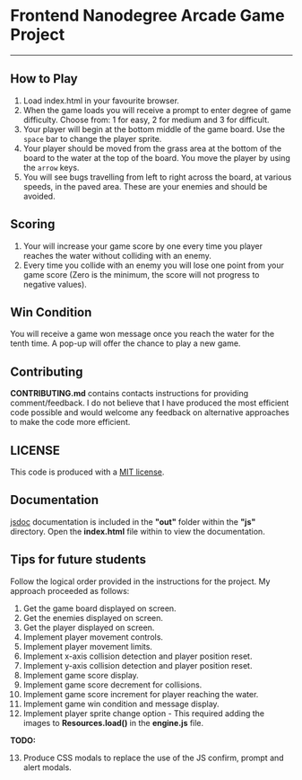 # Frontend Nanodegree Arcade Game Project
---

## How to Play
1. Load index.html in your favourite browser.
2. When the game loads you will receive a prompt to enter degree of game difficulty. Choose from: 1 for easy, 2 for medium and 3 for difficult.
3. Your player will begin at the bottom middle of the game board. Use the `space` bar to change the player sprite.
4. Your player should be moved from the grass area at the bottom of the board to the water at the top of the board. You move the player by using the `arrow` keys.
5. You will see bugs travelling from left to right across the board, at various speeds, in the paved area. These are your enemies and should be avoided.

## Scoring
1. Your will increase your game score by one every time you player reaches the water without colliding with an enemy.
2. Every time you collide with an enemy you will lose one point from your game score (Zero is the minimum, the score will not progress to negative values).

## Win Condition
You will receive a game won message once you reach the water for the tenth time. A pop-up will offer the chance to play a new game.

## Contributing
**CONTRIBUTING.md** contains contacts instructions for providing comment/feedback. I do not believe that I have produced the most efficient code possible and would welcome any feedback on alternative approaches to make the code more efficient.

## LICENSE
This code is produced with a [MIT license](https://opensource.org/licenses/MIT).

## Documentation
[jsdoc](http://usejsdoc.org/) documentation is included in the **"out"** folder within the **"js"** directory. Open the **index.html** file within to view the documentation.

## Tips for future students
Follow the logical order provided in the instructions for the project. My approach proceeded as follows:
1. Get the game board displayed on screen.
2. Get the enemies displayed on screen.
3. Get the player displayed on screen.
4. Implement player movement controls.
5. Implement player movement limits.
6. Implement x-axis collision detection and player position reset.
7. Implement y-axis collision detection and player position reset.
8. Implement game score display.
9. Implement game score decrement for collisions.
10. Implement game score increment for player reaching the water.
11. Implement game win condition and message display.
12. Implement player sprite change option - This required adding the images to **Resources.load()** in the **engine.js** file.

**TODO:**

13. Produce CSS modals to replace the use of the JS confirm, prompt and alert modals.
